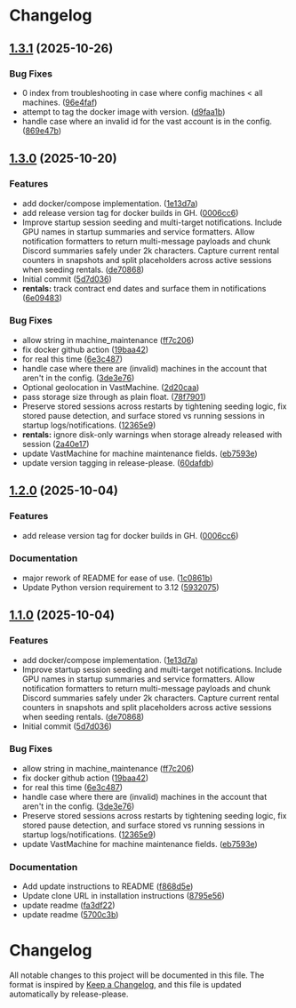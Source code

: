 # Changelog

## [1.3.1](https://github.com/begna112/vast-monitor/compare/v1.3.0...v1.3.1) (2025-10-26)


### Bug Fixes

* 0 index from troubleshooting in case where config machines &lt; all machines. ([96e4faf](https://github.com/begna112/vast-monitor/commit/96e4faf2d37bbbfc1c7adbf64ad8fc0f5bdc0454))
* attempt to tag the docker image with version. ([d9faa1b](https://github.com/begna112/vast-monitor/commit/d9faa1ba32af36620654c2236e152aa05f8ad9f2))
* handle case where an invalid id for the vast account is in the config. ([869e47b](https://github.com/begna112/vast-monitor/commit/869e47bff3a0bbb9d11a1e3e6124be9b01ec4af2))

## [1.3.0](https://github.com/begna112/vast-monitor/compare/v1.2.0...v1.3.0) (2025-10-20)


### Features

* add docker/compose implementation. ([1e13d7a](https://github.com/begna112/vast-monitor/commit/1e13d7ac2fad9aa35450e9ef2db87461e3531b9d))
* add release version tag for docker builds in GH. ([0006cc6](https://github.com/begna112/vast-monitor/commit/0006cc6ba12f11acccb3737202327456e8110978))
* Improve startup session seeding and multi-target notifications. Include GPU names in startup summaries and service formatters. Allow notification formatters to return multi-message payloads and chunk Discord summaries safely under 2k characters. Capture current rental counters in snapshots and split placeholders across active sessions when seeding rentals. ([de70868](https://github.com/begna112/vast-monitor/commit/de70868c9edf4ce99a79b881d5d741c241319099))
* Initial commit ([5d7d036](https://github.com/begna112/vast-monitor/commit/5d7d036feeae5df2d98c21c23819443df9344143))
* **rentals:** track contract end dates and surface them in notifications ([6e09483](https://github.com/begna112/vast-monitor/commit/6e09483bfd5b18036fa5e521c30b6d6ecfc132e1))


### Bug Fixes

* allow string in machine_maintenance ([ff7c206](https://github.com/begna112/vast-monitor/commit/ff7c2063d2e069c76f17c1730950e893785e1baa))
* fix docker github action ([19baa42](https://github.com/begna112/vast-monitor/commit/19baa42adc3c96648740f65a82199994b90ee1a6))
* for real this time ([6e3c487](https://github.com/begna112/vast-monitor/commit/6e3c48782c81338bf77d8e77891bc9714443b5fa))
* handle case where there are (invalid) machines in the account that aren't in the config. ([3de3e76](https://github.com/begna112/vast-monitor/commit/3de3e76efd8a21a6be549177f9b5811c623514ef))
* Optional geolocation in VastMachine. ([2d20caa](https://github.com/begna112/vast-monitor/commit/2d20caae8c967e76397ae87c5c703d34e325097e))
* pass storage size through as plain float. ([78f7901](https://github.com/begna112/vast-monitor/commit/78f79018a368a0cd2728d434ad380099814070a1))
* Preserve stored sessions across restarts by tightening seeding logic, fix stored pause detection, and surface stored vs running sessions in startup logs/notifications. ([12365e9](https://github.com/begna112/vast-monitor/commit/12365e9d24fcbd5409139b1f371781bff67de259))
* **rentals:** ignore disk-only warnings when storage already released with session ([2a40e17](https://github.com/begna112/vast-monitor/commit/2a40e17b4334e45f18533914bb95aba01d84fed9))
* update VastMachine for machine maintenance fields. ([eb7593e](https://github.com/begna112/vast-monitor/commit/eb7593e5fe6112a769ed77ff707a8f1c544bad9f))
* update version tagging in release-please. ([60dafdb](https://github.com/begna112/vast-monitor/commit/60dafdb4610a3253f86344bc37039e661766d202))

## [1.2.0](https://github.com/begna112/vast-monitor/compare/vast-monitor-v1.1.0...vast-monitor-v1.2.0) (2025-10-04)


### Features

* add release version tag for docker builds in GH. ([0006cc6](https://github.com/begna112/vast-monitor/commit/0006cc6ba12f11acccb3737202327456e8110978))


### Documentation

* major rework of README for ease of use. ([1c0861b](https://github.com/begna112/vast-monitor/commit/1c0861be1b0955f7ed8fc7d43394bf640381acd7))
* Update Python version requirement to 3.12 ([5932075](https://github.com/begna112/vast-monitor/commit/5932075035b9fd6d51efce16a42979f8720f438e))

## [1.1.0](https://github.com/begna112/vast-monitor/compare/vast-monitor-v1.0.0...vast-monitor-v1.1.0) (2025-10-04)


### Features

* add docker/compose implementation. ([1e13d7a](https://github.com/begna112/vast-monitor/commit/1e13d7ac2fad9aa35450e9ef2db87461e3531b9d))
* Improve startup session seeding and multi-target notifications. Include GPU names in startup summaries and service formatters. Allow notification formatters to return multi-message payloads and chunk Discord summaries safely under 2k characters. Capture current rental counters in snapshots and split placeholders across active sessions when seeding rentals. ([de70868](https://github.com/begna112/vast-monitor/commit/de70868c9edf4ce99a79b881d5d741c241319099))
* Initial commit ([5d7d036](https://github.com/begna112/vast-monitor/commit/5d7d036feeae5df2d98c21c23819443df9344143))


### Bug Fixes

* allow string in machine_maintenance ([ff7c206](https://github.com/begna112/vast-monitor/commit/ff7c2063d2e069c76f17c1730950e893785e1baa))
* fix docker github action ([19baa42](https://github.com/begna112/vast-monitor/commit/19baa42adc3c96648740f65a82199994b90ee1a6))
* for real this time ([6e3c487](https://github.com/begna112/vast-monitor/commit/6e3c48782c81338bf77d8e77891bc9714443b5fa))
* handle case where there are (invalid) machines in the account that aren't in the config. ([3de3e76](https://github.com/begna112/vast-monitor/commit/3de3e76efd8a21a6be549177f9b5811c623514ef))
* Preserve stored sessions across restarts by tightening seeding logic, fix stored pause detection, and surface stored vs running sessions in startup logs/notifications. ([12365e9](https://github.com/begna112/vast-monitor/commit/12365e9d24fcbd5409139b1f371781bff67de259))
* update VastMachine for machine maintenance fields. ([eb7593e](https://github.com/begna112/vast-monitor/commit/eb7593e5fe6112a769ed77ff707a8f1c544bad9f))


### Documentation

* Add update instructions to README ([f868d5e](https://github.com/begna112/vast-monitor/commit/f868d5e1d3b85b23c5920d261df808e59a051c7f))
* Update clone URL in installation instructions ([8795e56](https://github.com/begna112/vast-monitor/commit/8795e56d33b4027a0f8806c5741f9b2c41bc755e))
* update readme ([fa3df22](https://github.com/begna112/vast-monitor/commit/fa3df228c95fdc3f515bffb4dd25029fd710d0e6))
* update readme ([5700c3b](https://github.com/begna112/vast-monitor/commit/5700c3bc31b1c4af227858eab905d83bb403ae2e))

# Changelog

All notable changes to this project will be documented in this file. The format is inspired by [Keep a Changelog](https://keepachangelog.com/), and this file is updated automatically by release-please.
